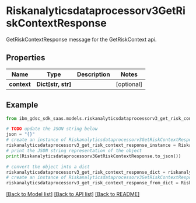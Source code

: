 # Riskanalyticsdataprocessorv3GetRiskContextResponse

GetRiskContextResponse message for the GetRiskContext api.

## Properties

Name | Type | Description | Notes
------------ | ------------- | ------------- | -------------
**context** | **Dict[str, str]** |  | [optional] 

## Example

```python
from ibm_gdsc_sdk_saas.models.riskanalyticsdataprocessorv3_get_risk_context_response import Riskanalyticsdataprocessorv3GetRiskContextResponse

# TODO update the JSON string below
json = "{}"
# create an instance of Riskanalyticsdataprocessorv3GetRiskContextResponse from a JSON string
riskanalyticsdataprocessorv3_get_risk_context_response_instance = Riskanalyticsdataprocessorv3GetRiskContextResponse.from_json(json)
# print the JSON string representation of the object
print(Riskanalyticsdataprocessorv3GetRiskContextResponse.to_json())

# convert the object into a dict
riskanalyticsdataprocessorv3_get_risk_context_response_dict = riskanalyticsdataprocessorv3_get_risk_context_response_instance.to_dict()
# create an instance of Riskanalyticsdataprocessorv3GetRiskContextResponse from a dict
riskanalyticsdataprocessorv3_get_risk_context_response_from_dict = Riskanalyticsdataprocessorv3GetRiskContextResponse.from_dict(riskanalyticsdataprocessorv3_get_risk_context_response_dict)
```
[[Back to Model list]](../README.md#documentation-for-models) [[Back to API list]](../README.md#documentation-for-api-endpoints) [[Back to README]](../README.md)


